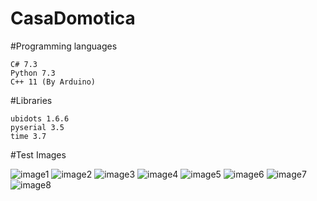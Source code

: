 # CasaDomotica


#Programming languages
```
C# 7.3
Python 7.3
C++ 11 (By Arduino)
```


#Libraries
```
ubidots 1.6.6
pyserial 3.5
time 3.7
````



#Test Images

![image1](https://user-images.githubusercontent.com/36736949/111055281-5b55f500-8442-11eb-927e-edf2aad956d4.png)
![image2](https://user-images.githubusercontent.com/36736949/111055275-56914100-8442-11eb-852c-e009fec9013b.png)
![image3](https://user-images.githubusercontent.com/36736949/111055283-5f821280-8442-11eb-8f8b-63e284e9562e.png)
![image4](https://user-images.githubusercontent.com/36736949/111055285-627d0300-8442-11eb-95d2-4417c6529e8d.jpg)
![image5](https://user-images.githubusercontent.com/36736949/111055286-66108a00-8442-11eb-93f2-94c056ee372e.jpg)
![image6](https://user-images.githubusercontent.com/36736949/111055289-6a3ca780-8442-11eb-8834-663346cd549c.jpg)
![image7](https://user-images.githubusercontent.com/36736949/111055291-6c9f0180-8442-11eb-92e4-9c1f29fb8647.jpg)
![image8](https://user-images.githubusercontent.com/36736949/111055292-6e68c500-8442-11eb-8e01-e4341eccbb8d.jpg)
